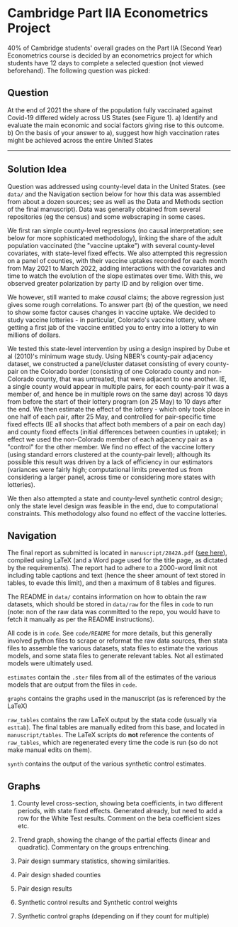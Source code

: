 # Cambridge Part IIA Econometrics Project

40% of Cambridge students' overall grades on the Part IIA (Second Year) Econometrics course is decided by an econometrics project for which students have 12 days to complete a selected question (not viewed beforehand). The following question was picked:

## Question

At the end of 2021 the share of the population fully vaccinated against Covid-19 differed
widely across US States (see Figure 1).
a) Identify and evaluate the main economic and social factors giving rise to this
outcome.
b) On the basis of your answer to a), suggest how high vaccination rates might be
achieved across the entire United States

----

## Solution Idea

Question was addressed using county-level data in the United States. (see `data/` and the Navigation section below for how this data was assembled from about a dozen sources; see as well as the Data and Methods section of the final manuscript). Data was generally obtained from several repositories (eg the census) and some webscraping in some cases.

We first ran simple county-level regressions (no causal interpretation; see below for more sophisticated methodology), linking the share of the adult population vaccinated (the "vaccine uptake") with several county-level covariates, with state-level fixed effects. We also attempted this regression on a panel of counties, with their vaccine uptakes recorded for each month from May 2021 to March 2022, adding interactions with the covariates and time to watch the evolution of the slope estimates over time. With this, we observed greater polarization by party ID and by religion over time.

We however, still wanted to make _causal_ claims; the above regression just gives some rough correlations. To answer part (b) of the question, we need to show some factor causes changes in vaccine uptake. We decided to study vaccine lotteries - in particular, Colorado's vaccine lottery, where getting a first jab of the vaccine entitled you to entry into a lottery to win millions of dollars.

We tested this state-level intervention by using a design inspired by Dube et al (2010)'s minimum wage study. Using NBER's county-pair adjacency dataset, we constructed a panel/cluster dataset consisting of every county-pair on the Colorado border (consisting of one Colorado county and non-Colorado county, that was untreated, that were adjacent to one another. IE, a single county would appear in multiple pairs, for each county-pair it was a member of, and hence be in multiple rows on the same day) across 10 days from before the start of their lottery program (on 25 May) to 10 days after the end. We then estimate the effect of the lottery - which only took place in one half of each pair, after 25 May, and controlled for pair-specific time fixed effects (IE all shocks that affect both members of a pair on each day) and county fixed effects (initial differences between counties in uptake); in effect we used the non-Colorado member of each adjacency pair as a "control" for the other member. We find no effect of the vaccine lottery (using standard errors clustered at the county-pair level); although its possible this result was driven by a lack of efficiency in our estimators (variances were fairly high; computational limits prevented us from considering a larger panel, across time or considering more states with lotteries).

We then also attempted a state and county-level synthetic control design; only the state level design was feasible in the end, due to computational constraints. This methodology also found no effect of the vaccine lotteries.

## Navigation

The final report as submitted is located in `manuscript/2842A.pdf` ([see here](https://github.com/SKAshwin/VaccineUptake/blob/main/manuscript/2842A%20Question%201.pdf)), compiled using LaTeX (and a Word page used for the title page, as dictated by the requirements). The report had to adhere to a 2000-word limit not including table captions and text (hence the sheer amount of text stored in tables, to evade this limit), and then a maximum of 8 tables and figures.

The README in `data/` contains information on how to obtain the raw datasets, which should be stored in `data/raw` for the files in `code` to run (note: non of the raw data was committed to the repo, you would have to fetch it manually as per the README instructions).

All code is in `code`. See `code/README` for more details, but this generally involved python files to scrape or reformat the raw data sources, then stata files to assemble the various datasets, stata files to estimate the various models, and some stata files to generate relevant tables. Not all estimated models were ultimately used.

`estimates` contain the `.ster` files from all of the estimates of the various models that are output from the files in `code`.

`graphs` contains the graphs used in the manuscript (as is referenced by the LaTeX)

`raw_tables` contains the raw LaTeX output by the stata code (usually via `esttab`). The final tables are manually edited from this base, and located in `manuscript/tables`. The LaTeX scripts do **not** reference the contents of `raw_tables`, which are regenerated every time the code is run (so do not make manual edits on them).

`synth` contains the output of the various synthetic control estimates.

## Graphs

1. County level cross-section, showing beta coefficients, in two different periods, with state fixed effects. Generated already, but need to add a row for the White Test results. Comment on the beta coefficient sizes etc.

2. Trend graph, showing the change of the partial effects (linear and quadratic). Commentary on the groups entrenching.

3. Pair design summary statistics, showing similarities.

4. Pair design shaded counties

5. Pair design results

6. Synthetic control results and Synthetic control weights

7. Synthetic control graphs (depending on if they count for multiple)